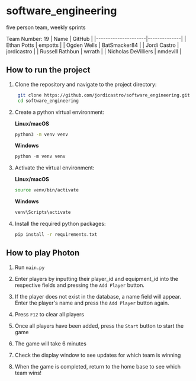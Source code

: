 # software_engineering

five person team, weekly sprints

Team Number: 19
| Name                | GitHub       |
|---------------------|--------------|
| Ethan Potts         | empotts      |
| Ogden Wells         | BatSmacker84 |
| Jordi Castro        | jordicastro  |
| Russell Rathbun     | wrrath       |
| Nicholas DeVilliers | nmdevill     |

## How to run the project

1. Clone the repository and navigate to the project directory:

   ```bash
    git clone https://github.com/jordicastro/software_engineering.git
    cd software_engineering
    ```

2. Create a python virtual environment:

   **Linux/macOS**

    ```bash
    python3 -m venv venv
    ```

   **Windows**

    ```powershell
    python -m venv venv
    ```

3. Activate the virtual environment:

   **Linux/macOS**

    ```bash
    source venv/bin/activate
    ```

   **Windows**

    ```powershell
    venv\Scripts\activate
    ```

4. Install the required python packages:

    ```bash
    pip install -r requirements.txt
    ```

## How to play Photon

1. Run ```main.py```

2. Enter players by inputting their player_id and equipment_id into the respective fields and pressing the ```Add Player``` button.

3. If the player does not exist in the database, a name field will appear. Enter the player's name and press the ```Add Player``` button again.

4. Press ```F12``` to clear all players

5. Once all players have been added, press the ```Start``` button to start the game

6. The game will take 6 minutes

7. Check the display window to see updates for which team is winning

8. When the game is completed, return to the home base to see which team wins!
